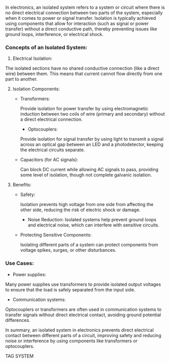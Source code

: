 In electronics, an isolated system refers to a system or circuit where there is no direct electrical connection between two parts of the system, especially when it comes to power or signal transfer. Isolation is typically achieved using components that allow for interaction (such as signal or power transfer) without a direct conductive path, thereby preventing issues like ground loops, interference, or electrical shock.

### Concepts of an Isolated System:

1. Electrical Isolation: 

The isolated sections have no shared conductive connection (like a direct wire) between them. This means that current cannot flow directly from one part to another.
   
2. Isolation Components:
   - Transformers: 
	 
	 Provide isolation for power transfer by using electromagnetic induction between two coils of wire (primary and secondary) without a direct electrical connection.

	 - Optocouplers: 
	 
	 Provide isolation for signal transfer by using light to transmit a signal across an optical gap between an LED and a photodetector, keeping the electrical circuits separate.

   - Capacitors (for AC signals): 
	 
	 Can block DC current while allowing AC signals to pass, providing some level of isolation, though not complete galvanic isolation.

3. Benefits:
   - Safety: 
	 
	 Isolation prevents high voltage from one side from affecting the other side, reducing the risk of electric shock or damage.

	 - Noise Reduction: 
	 Isolated systems help prevent ground loops and electrical noise, which can interfere with sensitive circuits.

   - Protecting Sensitive Components: 
	 
	 Isolating different parts of a system can protect components from voltage spikes, surges, or other disturbances.

### Use Cases:
- Power supplies: 

Many power supplies use transformers to provide isolated output voltages to ensure that the load is safely separated from the input side.

- Communication systems: 

Optocouplers or transformers are often used in communication systems to transfer signals without direct electrical contact, avoiding ground potential differences.

In summary, an isolated system in electronics prevents direct electrical contact between different parts of a circuit, improving safety and reducing noise or interference by using components like transformers or optocouplers.

TAG SYSTEM